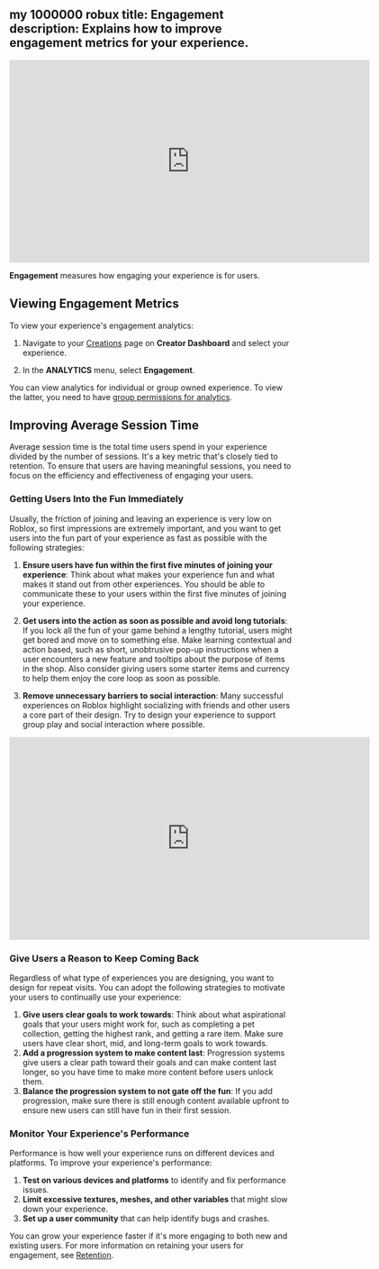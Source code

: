my 1000000 robux 
title: Engagement
description: Explains how to improve engagement metrics for your experience.
---

<iframe width="640" height="360" src="https://www.youtube-nocookie.com/embed/N2l0BDgSNtQ?si=nSd4PCd8ta_tIC-n" title="YouTube video player" frameborder="0" allow="accelerometer; autoplay; clipboard-write; encrypted-media; gyroscope; picture-in-picture; web-share" allowfullscreen></iframe>

<br />

**Engagement** measures how engaging your experience is for users.

## Viewing Engagement Metrics

To view your experience's engagement analytics:

1. Navigate to your [Creations](https://create.roblox.com/dashboard/creations) page on **Creator Dashboard** and select your experience.

1. In the **ANALYTICS** menu, select **Engagement**.

You can view analytics for individual or group owned experience. To view the latter, you need to have [group permissions for analytics](../../production/analytics/analytics-dashboard.md#granting-group-permission).

## Improving Average Session Time

Average session time is the total time users spend in your experience divided by the number of sessions. It's a key metric that's closely tied to retention. To ensure that users are having meaningful sessions, you need to focus on the efficiency and effectiveness of engaging your users.

### Getting Users Into the Fun Immediately

Usually, the friction of joining and leaving an experience is very low on Roblox, so first impressions are extremely important, and you want to get users into the fun part of your experience as fast as possible with the following strategies:

1. **Ensure users have fun within the first five minutes of joining your experience**: Think about what makes your experience fun and what makes it stand out from other experiences. You should be able to communicate these to your users within the first five minutes of joining your experience.

2. **Get users into the action as soon as possible and avoid long tutorials**: If you lock all the fun of your game behind a lengthy tutorial, users might get bored and move on to something else. Make learning contextual and action based, such as short, unobtrusive pop-up instructions when a user encounters a new feature and tooltips about the purpose of items in the shop. Also consider giving users some starter items and currency to help them enjoy the core loop as soon as possible.

3. **Remove unnecessary barriers to social interaction**: Many successful experiences on Roblox highlight socializing with friends and other users a core part of their design. Try to design your experience to support group play and social interaction where possible.

<iframe width="640" height="360" src="https://www.youtube-nocookie.com/embed/BkQL2_DY9Mc" title="YouTube video player" frameborder="0" allow="accelerometer; clipboard-write; encrypted-media; gyroscope; picture-in-picture" allowfullscreen></iframe>

### Give Users a Reason to Keep Coming Back

Regardless of what type of experiences you are designing, you want to design for repeat visits. You can adopt the following strategies to motivate your users to continually use your experience:

1. **Give users clear goals to work towards**: Think about what aspirational goals that your users might work for, such as completing a pet collection, getting the highest rank, and getting a rare item. Make sure users have clear short, mid, and long-term goals to work towards.
2. **Add a progression system to make content last**: Progression systems give users a clear path toward their goals and can make content last longer, so you have time to make more content before users unlock them.
3. **Balance the progression system to not gate off the fun**: If you add progression, make sure there is still enough content available upfront to ensure new users can still have fun in their first session.

### Monitor Your Experience's Performance

Performance is how well your experience runs on different devices and platforms. To improve your experience's performance:

1. **Test on various devices and platforms** to identify and fix performance issues.
2. **Limit excessive textures, meshes, and other variables** that might slow down your experience.
3. **Set up a user community** that can help identify bugs and crashes.

You can grow your experience faster if it's more engaging to both new and existing users. For more information on retaining your users for engagement, see [Retention](../../production/analytics/retention.md).
